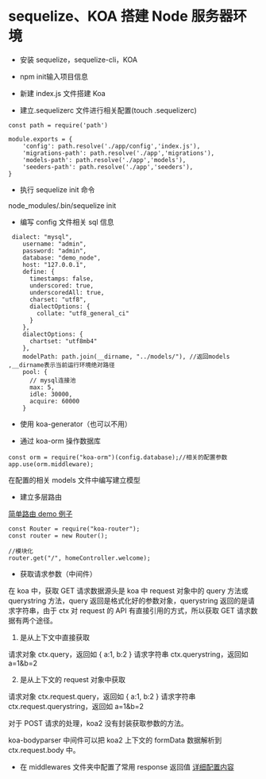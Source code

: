 ﻿# sequelize、KOA 搭建 Node 服务器环境

- 安装 sequelize，sequelize-cli，KOA

- npm init输入项目信息

- 新建 index.js 文件搭建 Koa

- 建立.sequelizerc 文件进行相关配置(touch .sequelizerc)

```
const path = require('path')

module.exports = {
    'config': path.resolve('./app/config','index.js'),
    'migrations-path': path.resolve('./app','migrations'),
    'models-path': path.resolve('./app','models'),
    'seeders-path': path.resolve('./app','seeders'),
}
```

- 执行 sequelize init 命令

node_modules/.bin/sequelize init

- 编写 config 文件相关 sql 信息

```
 dialect: "mysql",
    username: "admin",
    password: "admin",
    database: "demo_node",
    host: "127.0.0.1",
    define: {
      timestamps: false,
      underscored: true,
      underscoredAll: true,
      charset: "utf8",
      dialectOptions: {
        collate: "utf8_general_ci"
      }
    },
    dialectOptions: {
      chartset: "utf8mb4"
    },
    modelPath: path.join(__dirname, "../models/"), //返回models  ,__dirname表示当前运行环境绝对路径
    pool: {
      // mysql连接池
      max: 5,
      idle: 30000,
      acquire: 60000
    }
```

- 使用 koa-generator（也可以不用）

- 通过 koa-orm 操作数据库

```
const orm = require("koa-orm")(config.database);//相关的配置参数
app.use(orm.middleware);
```

在配置的相关 models 文件中编写建立模型

- 建立多层路由

[简单路由 demo 例子](./demo5.js)

```
const Router = require("koa-router");
const router = new Router();

//模块化
router.get("/", homeController.welcome);
```

- 获取请求参数（中间件）

在 koa 中，获取 GET 请求数据源头是 koa 中 request 对象中的 query 方法或 querystring 方法，query 返回是格式化好的参数对象，querystring 返回的是请求字符串，由于 ctx 对 request 的 API 有直接引用的方式，所以获取 GET 请求数据有两个途径。

1. 是从上下文中直接获取

请求对象 ctx.query，返回如 { a:1, b:2 }
请求字符串 ctx.querystring，返回如 a=1&b=2

2. 是从上下文的 request 对象中获取

请求对象 ctx.request.query，返回如 { a:1, b:2 }
请求字符串 ctx.request.querystring，返回如 a=1&b=2

对于 POST 请求的处理，koa2 没有封装获取参数的方法。

koa-bodyparser 中间件可以把 koa2 上下文的 formData 数据解析到 ctx.request.body 中。

- 在 middlewares 文件夹中配置了常用 response 返回值
  [详细配置内容](./app/middlewares)

